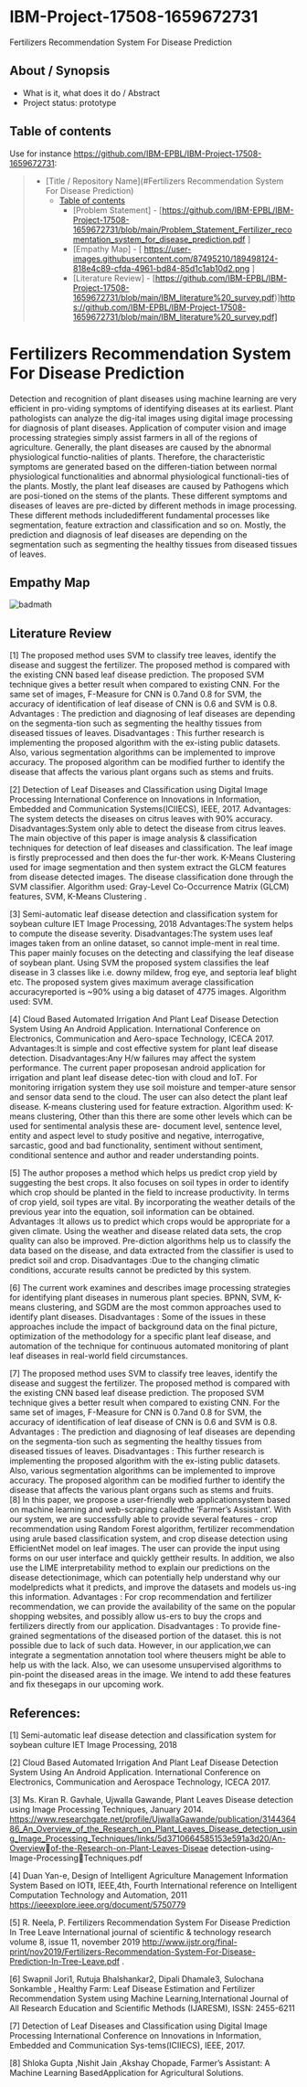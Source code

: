 
# IBM-Project-17508-1659672731
Fertilizers Recommendation System For Disease Prediction
## About / Synopsis

* What is it, what does it do / Abstract
* Project status: prototype

## Table of contents

Use for instance <https://github.com/IBM-EPBL/IBM-Project-17508-1659672731>:

>   * [Title / Repository Name](#Fertilizers Recommendation System For Disease Prediction)
>       * [Table of contents](#table-of-contents) 
>           * [Problem Statement] - [https://github.com/IBM-EPBL/IBM-Project-17508-1659672731/blob/main/Problem_Statement_Fertilizer_recomentation_system_for_disease_prediction.pdf ]
>           * [Empathy Map] - [ https://user-images.githubusercontent.com/87495210/189498124-818e4c89-cfda-4961-bd84-85d1c1ab10d2.png ]
>           * [Literature Review] - [https://github.com/IBM-EPBL/IBM-Project-17508-1659672731/blob/main/IBM_literature%20_survey.pdf)]https://github.com/IBM-EPBL/IBM-Project-17508-1659672731/blob/main/IBM_literature%20_survey.pdf]


# Fertilizers Recommendation System For Disease Prediction

Detection and recognition of plant diseases using machine learning are very efficient in pro-viding symptoms of identifying diseases at its earliest. Plant pathologists can analyze the dig-ital images using digital image processing for diagnosis of plant diseases. Application of computer vision and image processing strategies simply assist farmers in all of the regions of agriculture. Generally, the plant diseases are caused by the abnormal physiological functio-nalities of plants. Therefore, the characteristic symptoms are generated based on the differen-tiation between normal physiological functionalities and abnormal physiological functionali-ties of the plants. Mostly, the plant leaf diseases are caused by Pathogens which are posi-tioned on the stems of the plants. These different symptoms and diseases of leaves are pre-dicted by different methods in image processing. These different methods includedifferent fundamental processes like segmentation, feature extraction and classification and so on. Mostly, the prediction and diagnosis of leaf diseases are depending on the segmentation such as segmenting the healthy tissues from diseased tissues of leaves.

## Empathy Map

![badmath](https://user-images.githubusercontent.com/87495210/189498124-818e4c89-cfda-4961-bd84-85d1c1ab10d2.png)

## Literature Review

[1] The proposed method uses SVM to classify tree leaves, identify the disease and suggest the fertilizer. The proposed method is compared with the existing CNN based leaf disease prediction. The proposed SVM technique gives a better result when compared to existing CNN. For the same set of images, F-Measure for CNN is 0.7and 0.8 for SVM, the accuracy of identification of leaf disease of CNN is 0.6 and SVM is 0.8. Advantages : The prediction and diagnosing of leaf diseases are depending on the segmenta-tion such as segmenting the healthy tissues from diseased tissues of leaves. Disadvantages : This further research is implementing the proposed algorithm with the ex-isting public datasets. Also, various segmentation algorithms can be implemented to improve accuracy. The proposed algorithm can be modified further to identify the disease that affects the various plant organs such as stems and fruits. 

[2] Detection of Leaf Diseases and Classification using Digital Image Processing
International Conference on Innovations in Information, Embedded and Communication Systems(ICIIECS), IEEE, 
2017.
Advantages: The system detects the diseases on citrus leaves with 90% accuracy.
Disadvantages:System only able to detect the disease from citrus leaves.
The main objective of this paper is image analysis & classification techniques for detection of leaf diseases and classification. The leaf image is firstly preprocessed and then does the fur-ther work. K-Means Clustering used for image segmentation and then system extract the GLCM features from disease detected images. The disease classification done through the SVM classifier.
Algorithm used: Gray-Level Co-Occurrence Matrix (GLCM) features, SVM, K-Means Clustering .

[3] Semi-automatic leaf disease detection and classification system for soybean culture IET Image Processing, 2018
Advantages:The system helps to compute the disease severity.
Disadvantages:The system uses leaf images taken from an online dataset, so cannot imple-ment in real time.
This paper mainly focuses on the detecting and classifying the leaf disease of soybean plant. Using SVM the proposed system classifies the leaf disease in 3 classes like i.e. downy mildew, frog eye, and septoria leaf blight etc. The proposed system gives maximum average classification accuracyreported is ~90% using a big dataset of 4775 images.
Algorithm used: SVM.

[4] Cloud Based Automated Irrigation And Plant Leaf Disease Detection System Using An Android Application. International Conference on Electronics, Communication and Aero-space Technology, ICECA 2017.
Advantages:It is simple and cost effective system for plant leaf disease detection.
Disadvantages:Any H/w failures may affect the system performance. 
The current paper proposesan android application for irrigation and plant leaf disease detec-tion with cloud and IoT. For monitoring irrigation system they use soil moisture and temper-ature sensor and sensor data send to the cloud. The user can also detect the plant leaf disease. K-means clustering used for feature extraction.
Algorithm used: K-means clustering,
Other than this there are some other levels which can be used for sentimental analysis these are- document level, sentence level, entity and aspect level to study positive and negative, interrogative, sarcastic, good and bad functionality, sentiment without sentiment, conditional sentence and author and reader understanding points.

[5] The author proposes a method which helps us predict crop yield by suggesting the best crops. It also focuses on soil types in order to identify which crop should be planted in the field to increase productivity. In terms of crop yield, soil types are vital. By incorporating the weather details of the previous year into the equation, soil information can be obtained. 
Advantages :It allows us to predict which crops would be appropriate for a given climate. Using the weather and disease related data sets, the crop quality can also be improved. Pre-diction algorithms help us to classify the data based on the disease, and data extracted from the classifier is used to predict soil and crop.
Disadvantages :Due to the changing climatic conditions, accurate results cannot be predicted by this system. 

[6] The current work examines and describes image processing strategies for identifying plant diseases in numerous plant species. BPNN, SVM, K-means clustering, and SGDM are the most common approaches used to identify plant diseases. 
Disadvantages : Some of the issues in these approaches include the impact of background data on the final picture, optimization of the methodology for a specific plant leaf disease, and automation of the technique for continuous automated monitoring of plant leaf diseases in real-world field circumstances.

[7] The proposed method uses SVM to classify tree leaves, identify the disease and suggest the fertilizer. The proposed method is compared with the existing CNN based leaf disease prediction. The proposed SVM technique gives a better result when compared to existing CNN. For the same set of images, F-Measure for CNN is 0.7and 0.8 for SVM, the accuracy of identification of leaf disease of CNN is 0.6 and SVM is 0.8. Advantages : The prediction and diagnosing of leaf diseases are depending on the segmenta-tion such as segmenting the healthy tissues from diseased tissues of leaves. Disadvantages : This further research is implementing the proposed algorithm with the ex-isting public datasets. Also, various segmentation algorithms can be implemented to improve accuracy. The proposed algorithm can be modified further to identify the disease that affects the various plant organs such as stems and fruits.  
[8] In this paper, we propose a user-friendly web applicationsystem based on machine learning and web-scraping calledthe ‘Farmer’s Assistant’. With our system, we are successfully able to provide several features - crop recommendation using Random Forest algorithm, fertilizer recommendation using arule based classification system, and crop disease detection
using EfficientNet model on leaf images. The user can provide the input using forms on our user interface and quickly gettheir results. In addition, we also use the LIME interpretability method to explain our predictions on the disease detectionimage, which can potentially help understand why our modelpredicts what it predicts, and improve the datasets and models us-ing this information.
Advantages : For crop recommendation and fertilizer recommendation, we can
provide the availability of the same on the popular shopping websites, and possibly allow us-ers to buy the crops and fertilizers directly from our application.
Disadvantages : To provide fine-grained segmentations of the diseased portion of the dataset. this is not possible due to lack of such data. However, in our application,we can integrate a segmentation annotation tool where theusers might be able to help us with the lack. Also, we can usesome unsupervised algorithms to pin-point the diseased areas
in the image. We intend to add these features and fix thesegaps in our upcoming work. 

## References:

[1] Semi-automatic leaf disease detection and classification system for soybean culture IET Image Processing, 2018

[2] Cloud Based Automated Irrigation And Plant Leaf Disease Detection System Using An Android Application. International Conference on Electronics, Communication and Aerospace Technology, ICECA 2017.

[3] Ms. Kiran R. Gavhale, Ujwalla Gawande, Plant Leaves Disease detection using Image 
Processing Techniques, January 2014.
https://www.researchgate.net/profile/UjwallaGawande/publication/314436486_An_Overview_of_the_Research_on_Plant_Leaves_Disease_detection_using_Image_Processing_Techniques/links/5d3710664585153e591a3d20/An-Overview￾of-the-Research-on-Plant-Leaves-Diseae detection-using-Image-Processing￾Techniques.pdf

[4] Duan Yan-e, Design of Intelligent Agriculture Management Information System Based on 
IOTǁ, IEEE,4th, Fourth International reference on Intelligent Computation Technology and Automation, 2011
https://ieeexplore.ieee.org/document/5750779 

[5] R. Neela, P. Fertilizers Recommendation System For Disease Prediction In Tree Leave International journal of scientific & technology research volume 8, issue 11, november 2019
http://www.ijstr.org/final-print/nov2019/Fertilizers-Recommendation-System-For-Disease-Prediction-In-Tree-Leave.pdf .

[6] Swapnil Jori1, Rutuja Bhalshankar2, Dipali Dhamale3, Sulochana Sonkamble , Healthy Farm: Leaf Disease Estimation and Fertilizer Recommendation System using Machine Learning,International Journal of All Research Education and Scientific Methods (IJARESM), ISSN: 2455-6211

[7] Detection of Leaf Diseases and Classification using Digital Image Processing
International Conference on Innovations in Information, Embedded and Communication Sys-tems(ICIIECS), IEEE, 
2017.

[8] Shloka Gupta ,Nishit Jain ,Akshay Chopade, Farmer’s Assistant: A Machine Learning BasedApplication for Agricultural Solutions.

